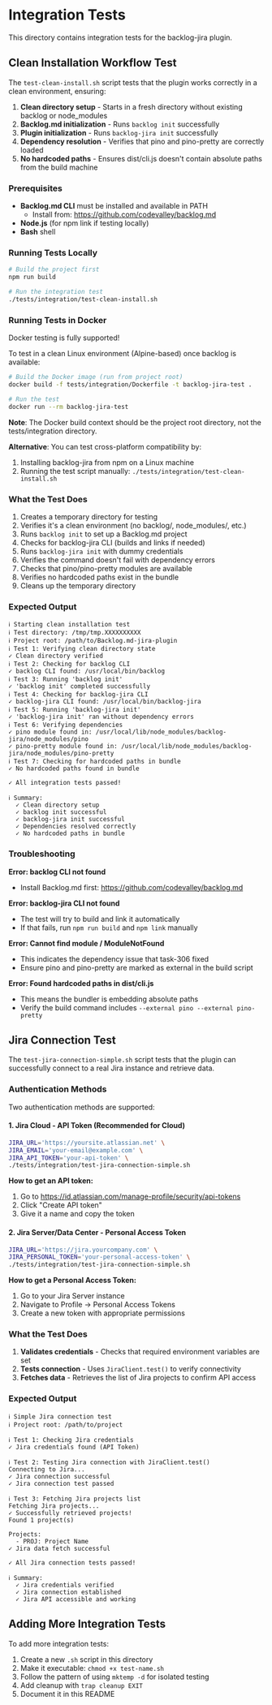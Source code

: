 # Integration Tests

This directory contains integration tests for the backlog-jira plugin.

## Clean Installation Workflow Test

The `test-clean-install.sh` script tests that the plugin works correctly in a clean environment, ensuring:

1. **Clean directory setup** - Starts in a fresh directory without existing backlog or node_modules
2. **Backlog.md initialization** - Runs `backlog init` successfully
3. **Plugin initialization** - Runs `backlog-jira init` successfully
4. **Dependency resolution** - Verifies that pino and pino-pretty are correctly loaded
5. **No hardcoded paths** - Ensures dist/cli.js doesn't contain absolute paths from the build machine

### Prerequisites

- **Backlog.md CLI** must be installed and available in PATH
  - Install from: https://github.com/codevalley/backlog.md
- **Node.js** (for npm link if testing locally)
- **Bash** shell

### Running Tests Locally

```bash
# Build the project first
npm run build

# Run the integration test
./tests/integration/test-clean-install.sh
```

### Running Tests in Docker

Docker testing is fully supported!

To test in a clean Linux environment (Alpine-based) once backlog is available:

```bash
# Build the Docker image (run from project root)
docker build -f tests/integration/Dockerfile -t backlog-jira-test .

# Run the test
docker run --rm backlog-jira-test
```

**Note**: The Docker build context should be the project root directory, not the tests/integration directory.

**Alternative**: You can test cross-platform compatibility by:
1. Installing backlog-jira from npm on a Linux machine
2. Running the test script manually: `./tests/integration/test-clean-install.sh`

### What the Test Does

1. Creates a temporary directory for testing
2. Verifies it's a clean environment (no backlog/, node_modules/, etc.)
3. Runs `backlog init` to set up a Backlog.md project
4. Checks for backlog-jira CLI (builds and links if needed)
5. Runs `backlog-jira init` with dummy credentials
6. Verifies the command doesn't fail with dependency errors
7. Checks that pino/pino-pretty modules are available
8. Verifies no hardcoded paths exist in the bundle
9. Cleans up the temporary directory

### Expected Output

```
ℹ Starting clean installation test
ℹ Test directory: /tmp/tmp.XXXXXXXXXX
ℹ Project root: /path/to/Backlog.md-jira-plugin
ℹ Test 1: Verifying clean directory state
✓ Clean directory verified
ℹ Test 2: Checking for backlog CLI
✓ backlog CLI found: /usr/local/bin/backlog
ℹ Test 3: Running 'backlog init'
✓ 'backlog init' completed successfully
ℹ Test 4: Checking for backlog-jira CLI
✓ backlog-jira CLI found: /usr/local/bin/backlog-jira
ℹ Test 5: Running 'backlog-jira init'
✓ 'backlog-jira init' ran without dependency errors
ℹ Test 6: Verifying dependencies
✓ pino module found in: /usr/local/lib/node_modules/backlog-jira/node_modules/pino
✓ pino-pretty module found in: /usr/local/lib/node_modules/backlog-jira/node_modules/pino-pretty
ℹ Test 7: Checking for hardcoded paths in bundle
✓ No hardcoded paths found in bundle

✓ All integration tests passed!

ℹ Summary:
  ✓ Clean directory setup
  ✓ backlog init successful
  ✓ backlog-jira init successful
  ✓ Dependencies resolved correctly
  ✓ No hardcoded paths in bundle
```

### Troubleshooting

**Error: backlog CLI not found**
- Install Backlog.md first: https://github.com/codevalley/backlog.md

**Error: backlog-jira CLI not found**
- The test will try to build and link it automatically
- If that fails, run `npm run build` and `npm link` manually

**Error: Cannot find module / ModuleNotFound**
- This indicates the dependency issue that task-306 fixed
- Ensure pino and pino-pretty are marked as external in the build script

**Error: Found hardcoded paths in dist/cli.js**
- This means the bundler is embedding absolute paths
- Verify the build command includes `--external pino --external pino-pretty`

## Jira Connection Test

The `test-jira-connection-simple.sh` script tests that the plugin can successfully connect to a real Jira instance and retrieve data.

### Authentication Methods

Two authentication methods are supported:

#### 1. **Jira Cloud - API Token** (Recommended for Cloud)

```bash
JIRA_URL='https://yoursite.atlassian.net' \
JIRA_EMAIL='your-email@example.com' \
JIRA_API_TOKEN='your-api-token' \
./tests/integration/test-jira-connection-simple.sh
```

**How to get an API token:**
1. Go to https://id.atlassian.com/manage-profile/security/api-tokens
2. Click "Create API token"
3. Give it a name and copy the token

#### 2. **Jira Server/Data Center - Personal Access Token**

```bash
JIRA_URL='https://jira.yourcompany.com' \
JIRA_PERSONAL_TOKEN='your-personal-access-token' \
./tests/integration/test-jira-connection-simple.sh
```

**How to get a Personal Access Token:**
1. Go to your Jira Server instance
2. Navigate to Profile → Personal Access Tokens
3. Create a new token with appropriate permissions

### What the Test Does

1. **Validates credentials** - Checks that required environment variables are set
2. **Tests connection** - Uses `JiraClient.test()` to verify connectivity
3. **Fetches data** - Retrieves the list of Jira projects to confirm API access

### Expected Output

```
ℹ Simple Jira connection test
ℹ Project root: /path/to/project

ℹ Test 1: Checking Jira credentials
✓ Jira credentials found (API Token)

ℹ Test 2: Testing Jira connection with JiraClient.test()
Connecting to Jira...
✓ Jira connection successful
✓ Jira connection test passed

ℹ Test 3: Fetching Jira projects list
Fetching Jira projects...
✓ Successfully retrieved projects!
Found 1 project(s)

Projects:
  - PROJ: Project Name
✓ Jira data fetch successful

✓ All Jira connection tests passed!

ℹ Summary:
  ✓ Jira credentials verified
  ✓ Jira connection established
  ✓ Jira API accessible and working
```

## Adding More Integration Tests

To add more integration tests:

1. Create a new `.sh` script in this directory
2. Make it executable: `chmod +x test-name.sh`
3. Follow the pattern of using `mktemp -d` for isolated testing
4. Add cleanup with `trap cleanup EXIT`
5. Document it in this README
